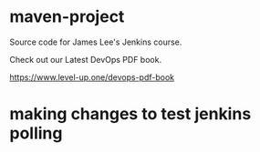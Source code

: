 # maven-project
Source code for James Lee's Jenkins course.

Check out our Latest DevOps PDF book.

https://www.level-up.one/devops-pdf-book

# making changes to test jenkins polling

